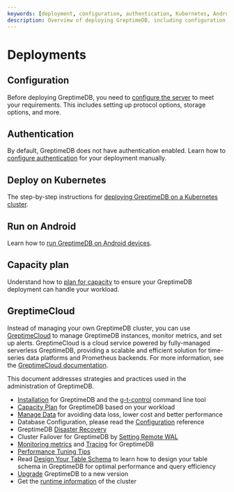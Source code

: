 ```yaml
---
keywords: [deployment, configuration, authentication, Kubernetes, Android, capacity planning, GreptimeCloud]
description: Overview of deploying GreptimeDB, including configuration, authentication, Kubernetes deployment, running on Android, capacity planning, and using GreptimeCloud.
---
```


# Deployments

## Configuration

Before deploying GreptimeDB, you need to [configure the server](configuration.md) to meet your requirements. This includes setting up protocol options, storage options, and more.

## Authentication

By default, GreptimeDB does not have authentication enabled. Learn how to [configure authentication](./authentication/overview.md) for your deployment manually.

## Deploy on Kubernetes

The step-by-step instructions for [deploying GreptimeDB on a Kubernetes cluster](./deploy-on-kubernetes/overview.md).

## Run on Android

Learn how to [run GreptimeDB on Android devices](run-on-android.md).

## Capacity plan

Understand how to [plan for capacity](/user-guide/administration/capacity-plan.md) to ensure your GreptimeDB deployment can handle your workload.

## GreptimeCloud

Instead of managing your own GreptimeDB cluster,
you can use [GreptimeCloud](https://greptime.cloud) to manage GreptimeDB instances, monitor metrics, and set up alerts.
GreptimeCloud is a cloud service powered by fully-managed serverless GreptimeDB, providing a scalable and efficient solution for time-series data platforms and Prometheus backends.
For more information, see the [GreptimeCloud documentation](https://docs.greptime.com/nightly/greptimecloud/overview).

This document addresses strategies and practices used in the administration of GreptimeDB.

* [Installation](/getting-started/installation/overview.md) for GreptimeDB and the [g-t-control](/reference/gtctl.md) command line tool
* [Capacity Plan](/user-guide/administration/capacity-plan.md) for GreptimeDB based on your workload
* [Manage Data](/user-guide/administration/manage-data/overview.md) for avoiding data loss, lower cost and better performance
* Database Configuration, please read the [Configuration](/user-guide/deployments/configuration.md) reference
* GreptimeDB [Disaster Recovery](/user-guide/administration/disaster-recovery/overview.md)
* Cluster Failover for GreptimeDB by [Setting Remote WAL](./remote-wal/quick-start.md)
* [Monitoring metrics](/user-guide/administration/monitoring/export-metrics.md) and [Tracing](/user-guide/administration/monitoring/tracing.md) for GreptimeDB
* [Performance Tuning Tips](/user-guide/administration/performance-tuning-tips.md)
* Read [Design Your Table Schema](./design-table.md) to learn how to design your table schema in GreptimeDB for optimal performance and query efficiency
* [Upgrade](/user-guide/administration/upgrade.md) GreptimeDB to a new version
* Get the [runtime information](/user-guide/administration/runtime-info.md) of the cluster
